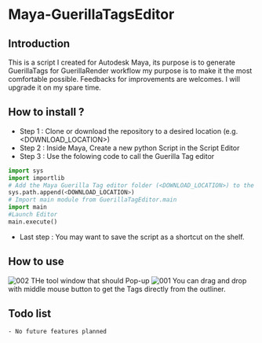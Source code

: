 # Maya-GuerillaTagsEditor

## Introduction 
This is a script I created for Autodesk Maya, its purpose is to generate GuerillaTags for GuerillaRender workflow
my purpose is to make it the most comfortable possible. Feedbacks for improvements are welcomes.
I will upgrade it on  my spare time.


## How to install ?
- Step 1 : Clone or download the repository to a desired location (e.g. <DOWNLOAD_LOCATION>) 
- Step 2 : Inside Maya, Create a new python Script in the Script Editor
- Step 3 : Use the folowing code to call the Guerilla Tag editor
```python 
import sys
import importlib
# Add the Maya Guerilla Tag editor folder (<DOWNLOAD_LOCATION>) to the Maya Python Interpreter
sys.path.append(<DOWNLOAD_LOCATION>)
# Import main module from GuerillaTagEditor.main
import main
#Launch Editor
main.execute()
```
- Last step : You may want to save the script as a shortcut on the shelf.
## How to use 

![002](https://github.com/DaBaptisteFraboul/Maya-GuerillaTagsEditor/assets/100163862/c3fab047-81a2-402e-82f1-0159e89a49db)
THe tool window that should Pop-up
![001](https://github.com/DaBaptisteFraboul/Maya-GuerillaTagsEditor/assets/100163862/2dcc2ac8-45cc-4cb1-841f-7181bc9dcf58)
You can drag and drop with middle mouse button to get the Tags directly from the outliner.

## Todo list 
    - No future features planned

